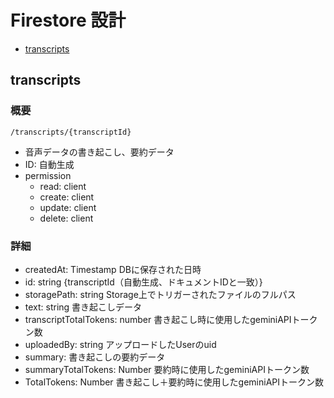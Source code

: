<!-- @format -->

# Firestore 設計

- [transcripts](#transcripts)

## transcripts

### 概要

```
/transcripts/{transcriptId}
```

- 音声データの書き起こし、要約データ
- ID: 自動生成
- permission
  - read: client
  - create: client
  - update: client
  - delete: client

### 詳細

- createdAt: Timestamp DBに保存された日時
- id: string {transcriptId（自動生成、ドキュメントIDと一致）}
- storagePath: string Storage上でトリガーされたファイルのフルパス
- text: string 書き起こしデータ
- transcriptTotalTokens: number 書き起こし時に使用したgeminiAPIトークン数
- uploadedBy: string アップロードしたUserのuid
- summary: 書き起こしの要約データ
- summaryTotalTokens: Number 要約時に使用したgeminiAPIトークン数
- TotalTokens: Number 書き起こし＋要約時に使用したgeminiAPIトークン数
